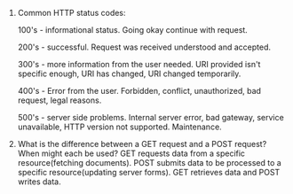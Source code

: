 1) Common HTTP status codes:

	100's - informational status. Going okay continue with request.

	200's - successful. Request was received understood and accepted.

	300's - more information from the user needed. URI provided isn't specific enough, 
			URI has changed, URI changed temporarily.

	400's - Error from the user. Forbidden, conflict, unauthorized, bad request, legal reasons.

	500's - server side problems. Internal server error, bad gateway, service unavailable,
			HTTP version not supported. Maintenance.


2) What is the difference between a GET request and a POST request? When might each be used?
	GET requests data from a specific resource(fetching documents). POST submits data to be processed to a specific resource(updating server forms).
	GET retrieves data and POST writes data.


	

